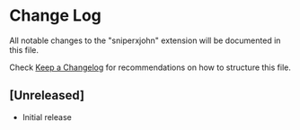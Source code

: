 # Change Log

All notable changes to the "sniperxjohn" extension will be documented in this file.

Check [Keep a Changelog](http://keepachangelog.com/) for recommendations on how to structure this file.

## [Unreleased]

- Initial release

